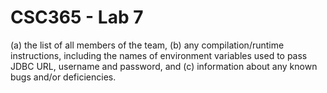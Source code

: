 # CSC365 - Lab 7
(a) the list of all members of the team, 
(b) any compilation/runtime instructions, including the names of environment variables used to pass JDBC URL, username and password, and 
(c) information about any known bugs and/or deficiencies.
